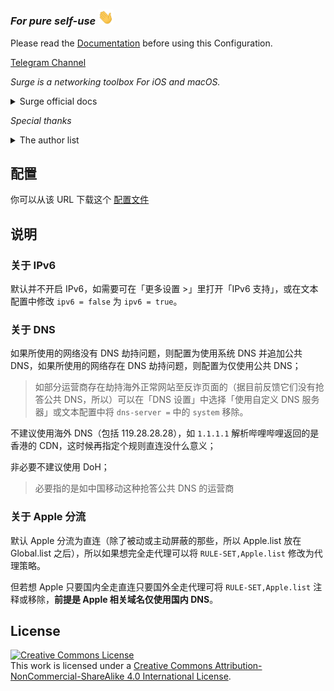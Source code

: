 ### ***For pure self-use*** <img src="https://raw.githubusercontent.com/blankmagic/blankmagic/main/IMG/github-hi.gif" width="25px">

Please read the [Documentation](https://www.notion.so/maicoo/Surge-bf22101efe66497582ea937ddc750246) before using this Configuration.

[Telegram Channel](https://t.me/Surge_classroom)


*Surge is a networking toolbox For iOS and macOS.*

<details>
  <summary>Surge official docs</summary>
  
  Surge documentation, along with technical details and guidelines.
  
  [Website](https://nssurge.com/)

  [Manual](http://manual.nssurge.com/)

  [Understanding Surge](https://manual.nssurge.com/book/understanding-surge/cn/)

  [FAQ](https://nssurge.com/support)
  
  [Community](https://community.nssurge.com/)  
</details>

*Special thanks*

<details>
  <summary>The author list</summary>

* [DivineEngine](https://github.com/DivineEngine/Profiles/tree/master/Surge)
* [Peng-YM](https://github.com/Peng-YM/Sub-Store/tree/master/config)
* [Lãng Khách](https://github.com/langkhach270389/Surge-LK/tree/main)
* [NobyDa](https://github.com/NobyDa/Script/tree/master)
* [Choler](https://github.com/Choler/Surge)
* [Yichahucha](https://github.com/yichahucha/surge/tree/master)
* [Chavyleung](https://github.com/chavyleung/scripts)
</details>

## 配置

你可以从该 URL 下载这个 [配置文件](https://blankmagic.github.io/surge/Profile.conf)

## 说明

### 关于 IPv6

默认并不开启 IPv6，如需要可在「更多设置 >」里打开「IPv6 支持」，或在文本配置中修改 `ipv6 = false` 为 `ipv6 = true`。

### 关于 DNS

如果所使用的网络没有 DNS 劫持问题，则配置为使用系统 DNS 并追加公共 DNS，如果所使用的网络存在 DNS 劫持问题，则配置为仅使用公共 DNS；
> 如部分运营商存在劫持海外正常网站至反诈页面的（据目前反馈它们没有抢答公共 DNS，所以）可以在「DNS 设置」中选择「使用自定义 DNS 服务器」或文本配置中将 `dns-server =` 中的 `system` 移除。

不建议使用海外 DNS（包括 119.28.28.28），如 `1.1.1.1` 解析哔哩哔哩返回的是香港的 CDN，这时候再指定个规则直连没什么意义；

非必要不建议使用 DoH；
> 必要指的是如中国移动这种抢答公共 DNS 的运营商

### 关于 Apple 分流

默认 Apple 分流为直连（除了被动或主动屏蔽的那些，所以 Apple.list 放在 Global.list 之后），所以如果想完全走代理可以将 `RULE-SET,Apple.list` 修改为代理策略。

但若想 Apple 只要国内全走直连只要国外全走代理可将 `RULE-SET,Apple.list` 注释或移除，**前提是 Apple 相关域名仅使用国内 DNS**。

License
-
<a rel="license" href="http://creativecommons.org/licenses/by-nc-sa/4.0/"><img alt="Creative Commons License" style="border-width:0" src="https://i.creativecommons.org/l/by-nc-sa/4.0/80x15.png" /></a><br />This work is licensed under a <a rel="license" href="http://creativecommons.org/licenses/by-nc-sa/4.0/">Creative Commons Attribution-NonCommercial-ShareAlike 4.0 International License</a>.
